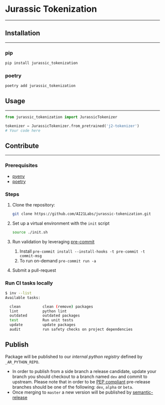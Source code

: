# Jurassic Tokenization

---

## Installation

---

### pip

```bash
pip install jurassic_tokenization
```

### poetry

```bash
poetry add jurassic_tokenization
```

## Usage

---

```python
from jurassic_tokenization import JurassicTokenizer

tokenizer = JurassicTokenizer.from_pretrained('j2-tokenizer')
# Your code here
```

## Contribute

---

### Prerequisites

- [pyenv](https://github.com/pyenv/pyenv)
- [poetry](https://python-poetry.org/)

### Steps

1. Clone the repository:

   ```bash
   git clone https://github.com/AI21Labs/jurassic-tokenization.git
   ```

2. Set up a virtual environment with the `init` script

   ```bash
   source ./init.sh
   ```

3. Run validation by leveraging [pre-commit](https://pre-commit.com)
   1. Install `pre-commit install --install-hooks -t pre-commit -t commit-msg`
   2. To run on-demand `pre-commit run -a`
4. Submit a pull-request

### Run CI tasks locally

```bash
$ inv --list
Available tasks:

  clean          clean (remove) packages
  lint           python lint
  outdated       outdated packages
  test           Run unit tests
  update         update packages
  audit          run safety checks on project dependencies
```

## Publish

Package will be published to our _internal python registry_ defined by `_AR_PYTHON_REPO`.

- In order to publish from a side branch a release candidate, update your branch you should checkout to a branch named `dev` and commit to upstream. Please note that in order to be [PEP compliant](https://peps.python.org/pep-0440/#pre-releases) pre-release branches should be one of the following: `dev`, `alpha` or `beta`.
- Once merging to `master` a new version will be published by [semantic-release](https://github.com/semantic-release/semantic-release)
